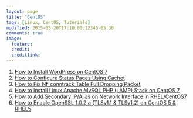 ```yaml
---
layout: page
title: "CentOS"
tags: [Linux, CentOS, Tutorials]
modified: 2015-05-20T17:10:00.12345-05:30
comments: true
image:
  feature:
  credit:
  creditlink:
---
```



1. <a href="/linux/centos/how-to-install-wordpress-on-centos7/"> How to Install WordPress on CentOS 7 </a>
1. <a href="/linux/centos/how-to-configure-status-pages-using-cachet/"> How to Configure Status Pages Using Cachet</a>
1. <a href="/linux/centos/how-to-fix-nf_conntrack-table-full-dropping-packet/"> How to Fix Nf_conntrack Table Full Dropping Packet </a>
1. <a href="/linux/centos/how-to-install-linux-apache-mysql-php-lamp-stack-on-centos7/"> How to Install Linux Apache MySQL PHP (LAMP) Stack on CentOS 7 </a>
1. <a href="/linux/centos/how-to-add-secondary-ip-alias-on-network-interface-in-rhel-centos7/"> How to Add Secondary IP/Alias on Network Interface in RHEL/CentOS7 </a>
1. <a href="/linux/centos/how-to-enable-openssl-1-0-2-a-tlsv1-1-and-tlsv1-2-on-centos-5-and-rhel5/"> How to Enable OpenSSL 1.0.2.a (TLSv1.1 & TLSv1.2) on CentOS 5 & RHEL5 </a>
